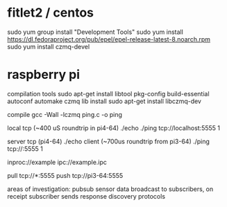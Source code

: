 # fitlet2 / centos
sudo yum group install "Development Tools"
sudo yum install https://dl.fedoraproject.org/pub/epel/epel-release-latest-8.noarch.rpm
sudo yum install czmq-devel

# raspberry pi 
compilation tools
  sudo apt-get install libtool pkg-config build-essential autoconf automake
czmq lib install
  sudo apt-get install libczmq-dev

compile
  gcc -Wall -lczmq ping.c -o ping

local tcp (~400 uS roundtrip in pi4-64)
  ./echo
  ./ping tcp://localhost:5555 1

server tcp (pi4-64)
  ./echo
client (~700us roundtrip from pi3-64)
  ./ping tcp://<server>:5555 1

inproc://example
ipc://example.ipc

pull tcp://*:5555
push tcp://pi3-64:5555

areas of investigation:
  pubsub
    sensor data broadcast to subscribers, on receipt subscriber sends response
  discovery protocols
